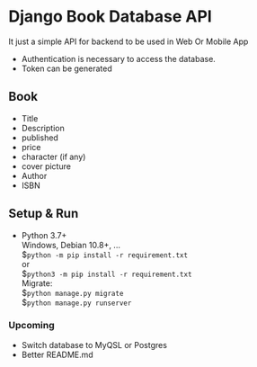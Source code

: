# Django Book Database API

It just a simple API for backend to be used in Web Or Mobile App <br>
* Authentication is necessary to access the database.
* Token can be generated
## Book
* Title<br>
* Description<br>
* published<br>
* price<br>
* character (if any)<br>
* cover picture<br>
* Author<br>
* ISBN<br>

## Setup & Run
* Python 3.7+<br>
Windows, Debian 10.8+, ...<br>
$`python -m pip install -r requirement.txt`<br>
or<br>
$`python3 -m pip install -r requirement.txt`<br>
Migrate:<br>
$`python manage.py migrate`<br>
$`python manage.py runserver`<br>

### Upcoming
* Switch database to MyQSL or Postgres<br>
* Better README.md
